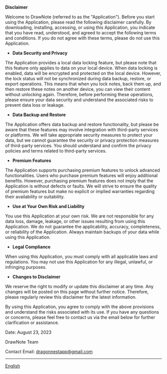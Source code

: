 **Disclaimer**

Welcome to DrawNote (referred to as the "Application"). Before you start using the Application, please read the following disclaimer carefully. By downloading, installing, accessing, or using this Application, you indicate that you have read, understood, and agreed to accept the following terms and conditions. If you do not agree with these terms, please do not use this Application.

- **Data Security and Privacy**

The Application provides a local data locking feature, but please note that this feature only applies to data on your local device. When data locking is enabled, data will be encrypted and protected on the local device. However, the lock status will not be synchronized during data backup, restore, or export operations. This means that when you lock notes, back them up, and then restore these notes on another device, you can view their content without unlocking again. Therefore, before performing these operations, please ensure your data security and understand the associated risks to prevent data loss or leakage.

- **Data Backup and Restore**

The Application offers data backup and restore functionality, but please be aware that these features may involve integration with third-party services or platforms. We will take appropriate security measures to protect your data, but we cannot guarantee the security or privacy protection measures of third-party services. You should understand and confirm the privacy policies and terms related to third-party services.

- **Premium Features**

The Application supports purchasing premium features to unlock advanced functionalities. Users who purchase premium features will enjoy additional benefits. However, purchasing premium features does not imply that the Application is without defects or faults. We will strive to ensure the quality of premium features but make no explicit or implied warranties regarding their availability or suitability.

- **Use at Your Own Risk and Liability**

You use this Application at your own risk. We are not responsible for any data loss, damage, leakage, or other issues resulting from using this Application. We do not guarantee the applicability, accuracy, completeness, or reliability of the Application. Always maintain backups of your data while using this Application.

- **Legal Compliance**

When using this Application, you must comply with all applicable laws and regulations. You may not use this Application for any illegal, unlawful, or infringing purposes.

- **Changes to Disclaimer**

We reserve the right to modify or update this disclaimer at any time. Any changes will be posted on this page without further notice. Therefore, please regularly review this disclaimer for the latest information.

By using this Application, you agree to comply with the above provisions and understand the risks associated with its use. If you have any questions or concerns, please feel free to contact us via the email below for further clarification or assistance.

Date: August 23, 2023

DrawNote Team

Contact Email: dragonnestapp@gmail.com

----
[English](https://1993hzw.github.io/dragonnest/drawnote/disclaimer)